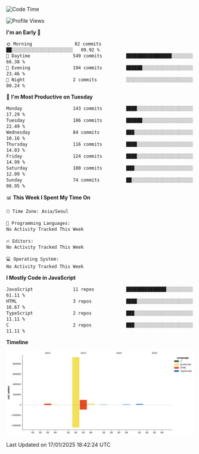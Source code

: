 <!--START_SECTION:waka-->
![Code Time](http://img.shields.io/badge/Code%20Time-131%20hrs%204%20mins-blue)

![Profile Views](http://img.shields.io/badge/Profile%20Views-0-blue)

**I'm an Early 🐤** 

```text
🌞 Morning                82 commits          ██░░░░░░░░░░░░░░░░░░░░░░░   09.92 % 
🌆 Daytime                549 commits         █████████████████░░░░░░░░   66.38 % 
🌃 Evening                194 commits         ██████░░░░░░░░░░░░░░░░░░░   23.46 % 
🌙 Night                  2 commits           ░░░░░░░░░░░░░░░░░░░░░░░░░   00.24 % 
```
📅 **I'm Most Productive on Tuesday** 

```text
Monday                   143 commits         ████░░░░░░░░░░░░░░░░░░░░░   17.29 % 
Tuesday                  186 commits         ██████░░░░░░░░░░░░░░░░░░░   22.49 % 
Wednesday                84 commits          ███░░░░░░░░░░░░░░░░░░░░░░   10.16 % 
Thursday                 116 commits         ████░░░░░░░░░░░░░░░░░░░░░   14.03 % 
Friday                   124 commits         ████░░░░░░░░░░░░░░░░░░░░░   14.99 % 
Saturday                 100 commits         ███░░░░░░░░░░░░░░░░░░░░░░   12.09 % 
Sunday                   74 commits          ██░░░░░░░░░░░░░░░░░░░░░░░   08.95 % 
```


📊 **This Week I Spent My Time On** 

```text
🕑︎ Time Zone: Asia/Seoul

💬 Programming Languages: 
No Activity Tracked This Week

🔥 Editors: 
No Activity Tracked This Week

💻 Operating System: 
No Activity Tracked This Week
```

**I Mostly Code in JavaScript** 

```text
JavaScript               11 repos            ███████████████░░░░░░░░░░   61.11 % 
HTML                     3 repos             ████░░░░░░░░░░░░░░░░░░░░░   16.67 % 
TypeScript               2 repos             ███░░░░░░░░░░░░░░░░░░░░░░   11.11 % 
C                        2 repos             ███░░░░░░░░░░░░░░░░░░░░░░   11.11 % 
```



**Timeline**

![Lines of Code chart](https://raw.githubusercontent.com/project-dy/project-dy/main/assets/bar_graph.png)


 Last Updated on 17/01/2025 18:42:24 UTC
<!--END_SECTION:waka-->
